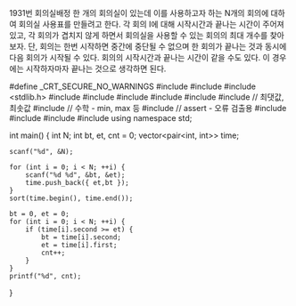 1931번 회의실배정
한 개의 회의실이 있는데 이를 사용하고자 하는 N개의 회의에 대하여 회의실 사용표를 만들려고 한다. 
각 회의 I에 대해 시작시간과 끝나는 시간이 주어져 있고, 각 회의가 겹치지 않게 하면서 회의실을 사용할 수 있는 회의의 최대 개수를 찾아보자. 
단, 회의는 한번 시작하면 중간에 중단될 수 없으며 한 회의가 끝나는 것과 동시에 다음 회의가 시작될 수 있다. 
회의의 시작시간과 끝나는 시간이 같을 수도 있다. 이 경우에는 시작하자마자 끝나는 것으로 생각하면 된다.



#define _CRT_SECURE_NO_WARNINGS
#include <numeric>
#include <cstdio>
#include <stdlib.h>
#include <iostream>
#include <cstring>
#include <string>
#include <algorithm>
#include <vector>
#include <climits>   // 최댓값, 최솟값
#include <cmath>   // 수학 - min, max 등
#include <cassert>   // assert - 오류 검출용
#include <queue>
#include <stack>
#include <deque>
#include <map>
using namespace std;

int main() {
	int N;
	int bt, et, cnt = 0;
	vector<pair<int, int>> time;

	scanf("%d", &N);

	for (int i = 0; i < N; ++i) {
		scanf("%d %d", &bt, &et);
		time.push_back({ et,bt });
	}
	sort(time.begin(), time.end());

	bt = 0, et = 0;
	for (int i = 0; i < N; ++i) {
		if (time[i].second >= et) {
			bt = time[i].second;
			et = time[i].first;
			cnt++;
		}
	}
	printf("%d", cnt);
}
